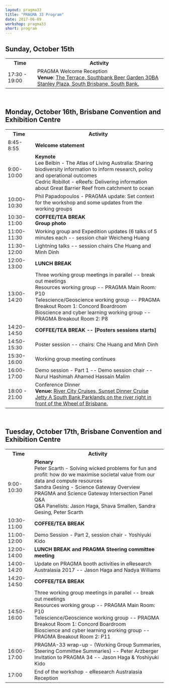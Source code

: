 ```yaml
---
layout: pragma33
title: "PRAGMA 33 Program"
date: 2017-06-09
workshop: pragma33
short: program
---
```


## Sunday, October 15th

<table class="program33">
  <tr>
    <th class="program33col">Time</th>
    <th>Activity</th>
  </tr>
  <tr>
    <td>17:30 - 19:00</td>
    <td>PRAGMA Welcome Reception<br><b>Venue</b>: <a href="https://www.google.com.au/maps/place/Southbank+Beer+Garden/@-27.478452,153.022927,15z/data=!4m5!3m4!1s0x0:0xe18fbcc8c0480572!8m2!3d-27.478452!4d153.022927">The Terrace, Southbank Beer Garden
    30BA Stanley Plaza, South Brisbane, South Bank. </a>
 </td>
  </tr>
</table>

<br>

## Monday, October 16th, Brisbane Convention and Exhibition Centre

<table class="program33">
  <tr>
    <th class="program33col">Time</th>
    <th>Activity</th>
  </tr>
  <tr>
    <td class="program33col">8:45-8:55</td>
    <td><strong>Welcome statement</strong></td>
  </tr>
  <tr>
    <td>9:00-10:00</td>
    <td><strong>Keynote</strong>
        <br>Lee Belbin - The Atlas of Living Australia: Sharing biodiversity information to inform research, policy and operational outcomes
        <br>Cedric Robillot - eReefs: Delivering information about Great Barrier Reef from catchment to ocean </td>
  </tr>
  <tr>
    <td>10:00-10:30</td>
    <td>Phil Papadopoulos - PRAGMA update: Set context for the workshop and some updates from the working groups </td>
  </tr>
  <tr>
    <td>10:30-11:00</td>
    <td><strong>COFFEE/TEA BREAK</strong>
        <br><strong>Group photo</strong></td>
  </tr>
  <tr>
    <td>11:00-11:30</td>
    <td> Working group and Expedition updates (6 talks of 5 minutes each -- session chair Weicheng Huang</td>
  </tr>
  <tr>
    <td>11:30-12:00</td>
    <td>Lightning talks -- session chairs Che Huang and Minh Dinh</td>
  </tr>
  <tr>
    <td>12:00-13:00</td>
    <td><strong>LUNCH BREAK</strong>
        </td>
  </tr>
  <tr>
    <td>13:00-14:20</td>
    <td>Three working group meetings in parallel  -- break out meetings
     <br>Resources working group -- PRAGMA Main Room: P10
     <br>Telescience/Geoscience working group -- PRAGMA Breakout Room 1: Concord Boardroom
     <br>Bioscience and cyber learning working group -- PRAGMA Breakout Room 2: P8
    </td>
  </tr>
  <tr>
    <td>14:20-14:50</td>
    <td><strong>COFFEE/TEA BREAK -- [Posters sessions starts] </strong>
        </td>
  </tr>
  <tr>
    <td>14:50-15:30</td>
    <td>Poster session -- chairs: Che Huang and Minh Dinh</td>
  </tr>
  <tr>
    <td>15:30-16:00</td>
    <td>Working group meeting continues</td>
  </tr>
   <tr>
    <td>16:00-17:00</td>
    <td>Demo session - Part 1 -- Demo session chair -- Nurul Hashimah Ahamed Hassain Malim
</td>
   </tr>
   <tr>
    <td>18:00 - 21:00</td>
    <td>Conference Dinner <br> <b> Venue:</b>
     <a href="https://www.google.com.au/search?q=Jetty+A+Southbank+Parklands&npsic=0&rflfq=1&rlha=0&rllag=-27477843,153023212,381&tbm=lcl&ved=0ahUKEwiQkNGI_NDWAhVD2LwKHYDUBYsQtgMIMg&tbs=lrf:!2m1!1e2!2m1!1e3!3sIAE,lf:1,lf_ui:2&rldoc=1#rlfi=hd:;si:17813822291445585030;mv:!1m3!1d3244.747110918004!2d153.02321204999998!3d-27.47784365!2m3!1f0!2f0!3f0!3m2!1i100!2i176!4f13.1"> River City Cruises, Sunset Dinner Cruise
    Jetty A South Bank Parklands on the river right in front of the Wheel of Brisbane. </a>
    </td>
   </tr>
</table> 

<br>


## Tuesday, October 17th, Brisbane Convention and Exhibition Centre
 
<table class="program33">
  <tr>
    <th>Time</th>
    <th>Activity</th>
  </tr>
    <tr>
    <td>9:00-10:30</td>
    <td><strong>Plenary</strong>
        <br>Peter Scarth - Solving wicked problems for fun and profit: how do we maximise societal value from our data and compute resources
        <br>Sandra Gesing - Science Gateway Overview
        <br>PRAGMA and Science Gateway Intersection Panel Q&A 
        <br> Q&A Panelists: Jason Haga, Shava Smallen, Sandra Gesing, Peter Scarth
    </td>
   </tr>
  <tr>
    <td>10:30-11:00</td>
    <td><strong>COFFEE/TEA BREAK</strong></td>
  </tr>
  <tr>
    <td>11:00-12:00</td>
    <td>Demo Session - Part 2, session chair - Yoshiyuki Kido</td>
  </tr>
  <tr>
    <td>12:00-14:00</td>
    <td><strong>LUNCH BREAK and PRAGMA Steering committee meeting</strong></td>
  </tr>
  <tr>
    <td>14:00-14:20</td>
    <td>Update on  PRAGMA booth activities in eResearch Australasia 2017 -- Jason Haga and Nadya Williams</td>
  </tr>
  <tr>
    <td>14:20-14:50</td>
    <td><strong>COFFEE/TEA BREAK</strong></td>
  </tr>
  <tr>
    <td>14:50-16:00</td>
    <td>Three working group meetings in parallel  -- break out meetings
       <br>Resources working group -- PRAGMA Main Room: P10
       <br>Telescience/Geoscience working group -- PRAGMA Breakout Room 1: Concord Boardroom
       <br>Bioscience and cyber learning working group -- PRAGMA Breakout Room 2: P11
   </td>
  </tr>
  <tr>
    <td>16:00-17:00</td>
    <td>PRAGMA-33 wrap-up - (Working Group Summaries, Steering Committee Summaries) -- Peter Arzberger
      <br> Invitation to PRAGMA 34 -- Jason Haga & Yoshiyuki Kido
    </td>
  </tr>
  <tr>
    <td>17:00</td>
    <td>End of the workshop - eResearch Australasia Reception</td>
  </tr>
</table>
 

